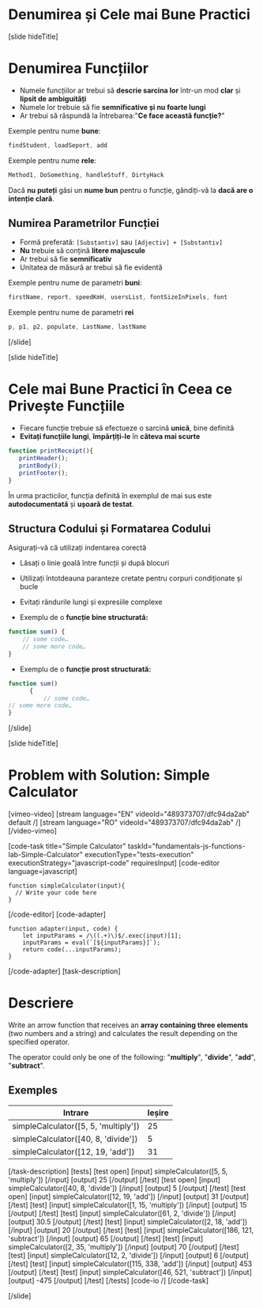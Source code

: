 # Denumirea și Cele mai Bune Practici

[slide hideTitle]
# Denumirea Funcțiilor

- Numele funcțiilor ar trebui să **descrie sarcina lor** într-un mod **clar** și **lipsit de ambiguități**
- Numele lor trebuie să fie **semnificative și nu foarte lungi**
- Ar trebui să răspundă la întrebarea:"**Ce face această funcție?**"

Exemple pentru nume **bune**:
```js
findStudent, loadSeport, add
```

Exemple pentru nume **rele**:

```js
Method1, DoSomething, handleStuff, DirtyHack
```

Dacă **nu puteți** găsi un **nume bun** pentru o funcție, gândiți-vă la **dacă are o intenție clară**.


## Numirea Parametrilor Funcției

  - Formă preferată: `[Substantiv]` sau `[Adjectiv] + [Substantiv]`
  - **Nu** trebuie să conțină **litere majuscule**
  - Ar trebui să fie **semnificativ**
  - Unitatea de măsură ar trebui să fie evidentă

Exemple pentru nume de parametri **buni**:

```js
firstName, report, speedKmH, usersList, fontSizeInPixels, font
```

Exemple pentru nume de parametri **rei**

```js
p, p1, p2, populate, LastName, lastName
```
[/slide]

[slide hideTitle]

# Cele mai Bune Practici în Ceea ce Privește Funcțiile


- Fiecare funcție trebuie să efectueze o sarcină **unică**, bine definită
- **Evitați funcțiile lungi**, **împărțiți-le** în **câteva mai scurte**


 ```js
 function printReceipt(){
    printHeader();
    printBody();
    printFooter();
}
 ```

 În urma practicilor, funcția definită în exemplul de mai sus este **autodocumentată** și **ușoară de testat**.

## Structura Codului și Formatarea Codului

Asigurați-vă că utilizați indentarea corectă
- Lăsați o linie goală între funcții și după blocuri
- Utilizați întotdeauna paranteze cretate pentru corpuri condiționate și bucle
- Evitați rândurile lungi și expresiile complexe

- Exemplu de o **funcție bine structurată:**

```js
function sum() {
    // some code…
    // some more code…
}
```

- Exemplu de o **funcție prost structurată:**

```js
function sum()
      {
          // some code…
// some more code…
}
```

[/slide]

[slide hideTitle]
# Problem with Solution: Simple Calculator

[vimeo-video]
[stream language="EN" videoId="489373707/dfc94da2ab" default /]
[stream language="RO" videoId="489373707/dfc94da2ab"  /]
[/video-vimeo]

[code-task title="Simple Calculator" taskId="fundamentals-js-functions-lab-Simple-Calculator" executionType="tests-execution" executionStrategy="javascript-code" requiresInput]
[code-editor language=javascript]
```
function simpleCalculator(input){
  // Write your code here
}
```
[/code-editor]
[code-adapter]
```
function adapter(input, code) {
    let inputParams = /\((.+)\)$/.exec(input)[1];
    inputParams = eval(`[${inputParams}]`);
    return code(...inputParams);
}
```
[/code-adapter]
[task-description]
# Descriere

Write an arrow function that receives an **array containing three elements** (two numbers and a string) and calculates the result depending on the specified operator. 

The operator could only be one of the following: "**multiply**", "**divide**", "**add**", "**subtract**".

## Exemples
|**Intrare**|**Ieșire**|
| --- | --- |
| simpleCalculator([5, 5, 'multiply']) | 25 |
| simpleCalculator([40, 8, 'divide']) | 5 |
| simpleCalculator([12, 19, 'add']) | 31 |

[/task-description]
[tests]
[test open]
[input]
simpleCalculator([5, 5, 'multiply'])
[/input]
[output]
25
[/output]
[/test]
[test open]
[input]
simpleCalculator([40, 8, 'divide'])
[/input]
[output]
5
[/output]
[/test]
[test open]
[input]
simpleCalculator([12, 19, 'add'])
[/input]
[output]
31
[/output]
[/test]
[test]
[input]
simpleCalculator([1, 15, 'multiply'])
[/input]
[output]
15
[/output]
[/test]
[test]
[input]
simpleCalculator([61, 2, 'divide'])
[/input]
[output]
30.5
[/output]
[/test]
[test]
[input]
simpleCalculator([2, 18, 'add'])
[/input]
[output]
20
[/output]
[/test]
[test]
[input]
simpleCalculator([186, 121, 'subtract'])
[/input]
[output]
65
[/output]
[/test]
[test]
[input]
simpleCalculator([2, 35, 'multiply'])
[/input]
[output]
70
[/output]
[/test]
[test]
[input]
simpleCalculator([12, 2, 'divide'])
[/input]
[output]
6
[/output]
[/test]
[test]
[input]
simpleCalculator([115, 338, 'add'])
[/input]
[output]
453
[/output]
[/test]
[test]
[input]
simpleCalculator([46, 521, 'subtract'])
[/input]
[output]
\-475
[/output]
[/test]
[/tests]
[code-io /]
[/code-task]

[/slide]

